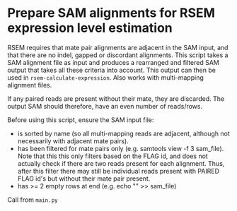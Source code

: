 # Prepare SAM alignments for RSEM expression level estimation

RSEM requires that mate pair alignments are adjacent in the SAM input, and that there are no indel, gapped or discordant alignments. This script takes a SAM alignment file as input and produces a rearranged and filtered SAM output that takes all these criteria into account. This output can then be used in `rsem-calculate-expression`. Also works with multi-mapping alignment files.

If any paired reads are present without their mate, they are discarded. The output SAM should therefore, have an even number of reads/rows.

Before using this script, ensure the SAM input file:
- is sorted by name (so all multi-mapping reads are adjacent, although not necessarily with adjacent mate pairs).
- has been filtered for mate pairs only (e.g. samtools view -f 3 sam_file). Note that this this only filters based on the FLAG id, and does not actually check if there are two reads present for each alignment. Thus, after this filter there may still be individual reads present with PAIRED FLAG id's but without their mate pair present.
- has >= 2 empty rows at end (e.g. echo "" >> sam_file)

Call from `main.py`
